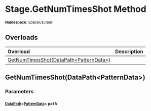 # Stage.GetNumTimesShot Method

<small>**Namespace**: SpaceUsurper</small>

## Overloads

<div markdown="1" class="member-table">

| Overload | Description |
| :------- | ----------- |
| [GetNumTimesShot(DataPath&lt;PatternData&gt;)](#DataPath_) |  | 

</div>

## GetNumTimesShot(DataPath&lt;PatternData&gt;)
### Parameters
#### <small>[DataPath](../DataPath-1.md)&lt;[PatternData](../PatternData.md)&gt;</small> `path`

